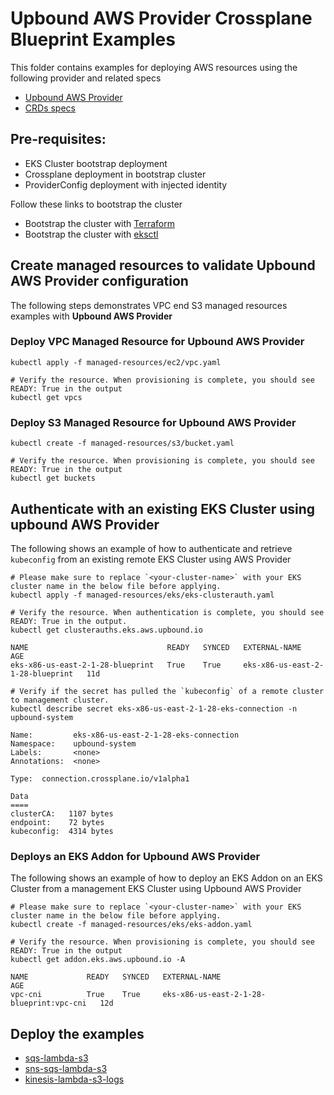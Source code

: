 # Upbound AWS Provider Crossplane Blueprint Examples
This folder contains examples for deploying AWS resources using the following provider and related specs

- [Upbound AWS Provider](https://github.com/upbound/provider-aws)
- [CRDs specs](https://marketplace.upbound.io/providers/upbound/provider-aws/)

## Pre-requisites:
 - EKS Cluster bootstrap deployment
 - Crossplane deployment in bootstrap cluster
 - ProviderConfig deployment with injected identity

Follow these links to bootstrap the cluster
- Bootstrap the cluster with [Terraform](../../bootstrap/terraform/README.md)
- Bootstrap the cluster with [eksctl](../../bootstrap/eksctl/README.md)


## Create managed resources to validate Upbound AWS Provider configuration
The following steps demonstrates VPC end S3 managed resources examples with **Upbound AWS Provider**


### Deploy VPC Managed Resource for Upbound AWS Provider

```shell
kubectl apply -f managed-resources/ec2/vpc.yaml

# Verify the resource. When provisioning is complete, you should see READY: True in the output
kubectl get vpcs
```

### Deploy S3 Managed Resource for Upbound AWS Provider
```shell
kubectl create -f managed-resources/s3/bucket.yaml

# Verify the resource. When provisioning is complete, you should see READY: True in the output
kubectl get buckets
```

## Authenticate with an existing EKS Cluster using upbound AWS Provider

The following shows an example of how to authenticate and retrieve `kubeconfig` from an existing remote EKS Cluster using AWS Provider

```shell
# Please make sure to replace `<your-cluster-name>` with your EKS cluster name in the below file before applying.
kubectl apply -f managed-resources/eks/eks-clusterauth.yaml

# Verify the resource. When authentication is complete, you should see READY: True in the output.
kubectl get clusterauths.eks.aws.upbound.io

NAME                               READY   SYNCED   EXTERNAL-NAME                      AGE
eks-x86-us-east-2-1-28-blueprint   True    True     eks-x86-us-east-2-1-28-blueprint   11d

# Verify if the secret has pulled the `kubeconfig` of a remote cluster to management cluster.
kubectl describe secret eks-x86-us-east-2-1-28-eks-connection -n upbound-system

Name:         eks-x86-us-east-2-1-28-eks-connection
Namespace:    upbound-system
Labels:       <none>
Annotations:  <none>

Type:  connection.crossplane.io/v1alpha1

Data
====
clusterCA:   1107 bytes
endpoint:    72 bytes
kubeconfig:  4314 bytes
```

### Deploys an EKS Addon for Upbound AWS Provider

The following shows an example of how to deploy an EKS Addon on an EKS Cluster from a management EKS Cluster using Upbound AWS Provider

```shell
# Please make sure to replace `<your-cluster-name>` with your EKS cluster name in the below file before applying.
kubectl create -f managed-resources/eks/eks-addon.yaml

# Verify the resource. When provisioning is complete, you should see READY: True in the output
kubectl get addon.eks.aws.upbound.io -A

NAME             READY   SYNCED   EXTERNAL-NAME                              AGE
vpc-cni          True    True     eks-x86-us-east-2-1-28-blueprint:vpc-cni   12d
```

## Deploy the examples

- [sqs-lambda-s3](composite-resources/serverless-examples/sqs-lambda-s3/README.md)
- [sns-sqs-lambda-s3](composite-resources/serverless-examples/sns-sqs-lambda-s3/README.md)
- [kinesis-lambda-s3-logs](composite-resources/serverless-examples/kinesis-lambda-s3-logs/README.md)
